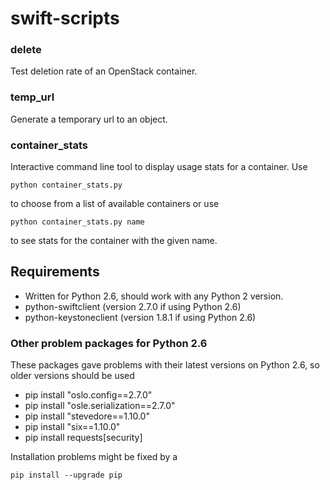 # swift-scripts

### delete
Test deletion rate of an OpenStack container.

### temp_url
Generate a temporary url to an object.

### container_stats
Interactive command line tool to display usage stats for a container.
Use
```
python container_stats.py
```
to choose from a list of available containers or use
```
python container_stats.py name
```
to see stats for the container with the given name.

## Requirements

* Written for Python 2.6, should work with any Python 2 version.
* python-swiftclient (version 2.7.0 if using Python 2.6)
* python-keystoneclient (version 1.8.1 if using Python 2.6)

### Other problem packages for Python 2.6

These packages gave problems with their latest versions on Python 2.6, so older versions should be used

* pip install "oslo.config==2.7.0"
* pip install "osle.serialization==2.7.0"
* pip install "stevedore==1.10.0"
* pip install "six==1.10.0"
* pip install requests[security]

Installation problems might be fixed by a
```
pip install --upgrade pip
```

